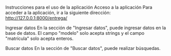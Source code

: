 Instrucciones para el uso de la aplicación
Acceso a la aplicación
Para acceder a la aplicación, ir a la siguiente dirección: http://127.0.0.1:8000/entrega/

Ingresar datos
En la sección de "Ingresar datos", puede ingresar datos en la base de datos. El campo "modelo" solo acepta strings y el campo "matrícula" solo acepta enteros.

Buscar datos
En la sección de "Buscar datos", puede realizar búsquedas.
